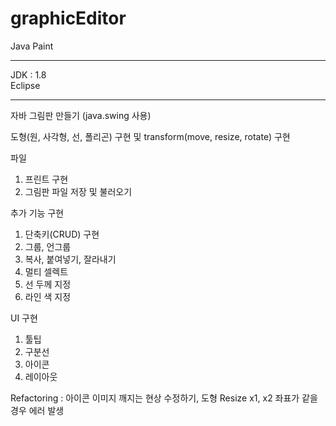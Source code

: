 # graphicEditor
Java Paint

***
JDK : 1.8 <br>
Eclipse
***

자바 그림판 만들기 (java.swing 사용)

도형(원, 사각형, 선, 폴리곤) 구현 및 transform(move, resize, rotate) 구현

파일
1. 프린트 구현
2. 그림판 파일 저장 및 불러오기

추가 기능 구현
1. 단축키(CRUD) 구현
2. 그룹, 언그룹
3. 복사, 붙여넣기, 잘라내기
4. 멀티 셀렉트
5. 선 두께 지정
6. 라인 색 지정

UI 구현
1. 툴팁
2. 구분선
3. 아이콘
4. 레이아웃

Refactoring : 아이콘 이미지 깨지는 현상 수정하기, 도형 Resize x1, x2 좌표가 같을 경우 에러 발생
